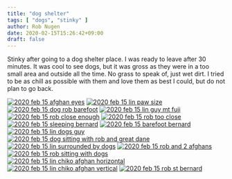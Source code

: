 ```yaml
---
title: "dog shelter"
tags: [ "dogs", "stinky" ]
author: Rob Nugen
date: 2020-02-15T15:26:42+09:00
draft: false
---
```


Stinky after going to a dog shelter place.  I was ready to leave after
30 minutes.  It was cool to see dogs, but it was gross as they were in
a too small area and outside all the time.  No grass to speak of, just
wet dirt.  I tried to be as chill as possible with them and love them
as best I could, but do not plan to go back.

[![2020 feb 15 afghan eyes](//b.robnugen.com/journal/2020/feb_fuji_dog_shelter/thumbs/2020_feb_15_afghan_eyes.jpg)](//b.robnugen.com/journal/2020/feb_fuji_dog_shelter/2020_feb_15_afghan_eyes.jpg)
[![2020 feb 15 lin paw size](//b.robnugen.com/journal/2020/feb_fuji_dog_shelter/thumbs/2020_feb_15_lin_paw_size.jpg)](//b.robnugen.com/journal/2020/feb_fuji_dog_shelter/2020_feb_15_lin_paw_size.jpg)
[![2020 feb 15 dog rob barefoot](//b.robnugen.com/journal/2020/feb_fuji_dog_shelter/thumbs/2020_feb_15_dog_rob_barefoot.jpg)](//b.robnugen.com/journal/2020/feb_fuji_dog_shelter/2020_feb_15_dog_rob_barefoot.jpg)
[![2020 feb 15 lin guy mt fuji](//b.robnugen.com/journal/2020/feb_fuji_dog_shelter/thumbs/2020_feb_15_lin_guy_mt_fuji.jpg)](//b.robnugen.com/journal/2020/feb_fuji_dog_shelter/2020_feb_15_lin_guy_mt_fuji.jpg)
[![2020 feb 15 rob close enough](//b.robnugen.com/journal/2020/feb_fuji_dog_shelter/thumbs/2020_feb_15_rob_close_enough.jpg)](//b.robnugen.com/journal/2020/feb_fuji_dog_shelter/2020_feb_15_rob_close_enough.jpg)
[![2020 feb 15 rob too close](//b.robnugen.com/journal/2020/feb_fuji_dog_shelter/thumbs/2020_feb_15_rob_too_close.jpg)](//b.robnugen.com/journal/2020/feb_fuji_dog_shelter/2020_feb_15_rob_too_close.jpg)
[![2020 feb 15 sleeping bernard](//b.robnugen.com/journal/2020/feb_fuji_dog_shelter/thumbs/2020_feb_15_sleeping_bernard.jpg)](//b.robnugen.com/journal/2020/feb_fuji_dog_shelter/2020_feb_15_sleeping_bernard.jpg)
[![2020 feb 15 barefoot bernard](//b.robnugen.com/journal/2020/feb_fuji_dog_shelter/thumbs/2020_feb_15_barefoot_bernard.jpg)](//b.robnugen.com/journal/2020/feb_fuji_dog_shelter/2020_feb_15_barefoot_bernard.jpg)
[![2020 feb 15 lin dogs guy](//b.robnugen.com/journal/2020/feb_fuji_dog_shelter/thumbs/2020_feb_15_lin_dogs_guy.jpg)](//b.robnugen.com/journal/2020/feb_fuji_dog_shelter/2020_feb_15_lin_dogs_guy.jpg)
[![2020 feb 15 dog sitting with rob and great dane](//b.robnugen.com/journal/2020/feb_fuji_dog_shelter/thumbs/2020_feb_15_dog_sitting_with_rob_and_great_dane.jpg)](//b.robnugen.com/journal/2020/feb_fuji_dog_shelter/2020_feb_15_dog_sitting_with_rob_and_great_dane.jpg)
[![2020 feb 15 lin surrounded by dogs](//b.robnugen.com/journal/2020/feb_fuji_dog_shelter/thumbs/2020_feb_15_lin_surrounded_by_dogs.jpg)](//b.robnugen.com/journal/2020/feb_fuji_dog_shelter/2020_feb_15_lin_surrounded_by_dogs.jpg)
[![2020 feb 15 rob and 2 afghans](//b.robnugen.com/journal/2020/feb_fuji_dog_shelter/thumbs/2020_feb_15_rob_and_2_afghans.jpg)](//b.robnugen.com/journal/2020/feb_fuji_dog_shelter/2020_feb_15_rob_and_2_afghans.jpg)
[![2020 feb 15 rob sitting with dogs](//b.robnugen.com/journal/2020/feb_fuji_dog_shelter/thumbs/2020_feb_15_rob_sitting_with_dogs.jpg)](//b.robnugen.com/journal/2020/feb_fuji_dog_shelter/2020_feb_15_rob_sitting_with_dogs.jpg)
[![2020 feb 15 lin chiko afghan horizontal](//b.robnugen.com/journal/2020/feb_fuji_dog_shelter/thumbs/2020_feb_15_lin_chiko_afghan_horizontal.jpg)](//b.robnugen.com/journal/2020/feb_fuji_dog_shelter/2020_feb_15_lin_chiko_afghan_horizontal.jpg)
[![2020 feb 15 lin chiko afghan vertical](//b.robnugen.com/journal/2020/feb_fuji_dog_shelter/thumbs/2020_feb_15_lin_chiko_afghan_vertical.jpg)](//b.robnugen.com/journal/2020/feb_fuji_dog_shelter/2020_feb_15_lin_chiko_afghan_vertical.jpg)
[![2020 feb 15 rob st bernard](//b.robnugen.com/journal/2020/feb_fuji_dog_shelter/thumbs/2020_feb_15_rob_st_bernard.jpg)](//b.robnugen.com/journal/2020/feb_fuji_dog_shelter/2020_feb_15_rob_st_bernard.jpg)
